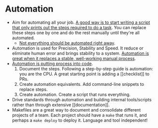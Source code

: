 # Automation

- Aim for automating all your job. [A good way is to start writing a script that only prints out the steps required to do a task](https://blog.danslimmon.com/2019/07/15/do-nothing-scripting-the-key-to-gradual-automation/). You can replace these steps one by one and do the rest manually until they're all automated.
	- [Not everything should be automated right away](https://xkcd.com/974/).
- Automation is used for Precision, Stability and Speed. It reduce or eliminate human error and brings stability to a system. [Automation is great when it replaces a stable, well-working manual process](https://news.ycombinator.com/item?id=30230367).
- [Automation is putting process into code](https://queue.acm.org/detail.cfm?id=3197520).
	1. Document the steps. Following a step-by-step guide is automation: you are the CPU. A great starting point is adding a [[checklist]] to PRs.
	2. Create automation equivalents. Add command-line snippets to replace steps.
	3. Create automation. Create a script that runs everything.
- Drive standards through automation and building internal tools/scripts rather than through extensive [[documentation]].
- Makefiles are a great way to document and consolidate different projects of a team. Each project should have a `make` that runs it, and perhaps a `make deploy` to deploy it. Language and tool independent!